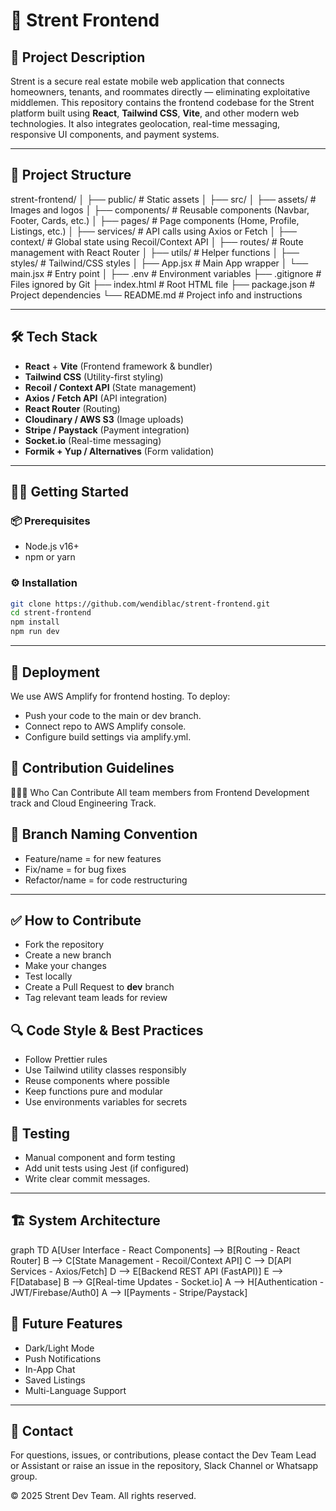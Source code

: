 # 📱 Strent Frontend

## 🧾 Project Description
Strent is a secure real estate mobile web application that connects homeowners, tenants, and roommates directly — eliminating exploitative middlemen. This repository contains the frontend codebase for the Strent platform built using **React**, **Tailwind CSS**, **Vite**, and other modern web technologies. It also integrates geolocation, real-time messaging, responsive UI components, and payment systems.

---

## 📁 Project Structure
strent-frontend/
│
├── public/ # Static assets
│
├── src/
│ ├── assets/ # Images and logos
│ ├── components/ # Reusable components (Navbar, Footer, Cards, etc.)
│ ├── pages/ # Page components (Home, Profile, Listings, etc.)
│ ├── services/ # API calls using Axios or Fetch
│ ├── context/ # Global state using Recoil/Context API
│ ├── routes/ # Route management with React Router
│ ├── utils/ # Helper functions
│ ├── styles/ # Tailwind/CSS styles
│ ├── App.jsx # Main App wrapper
│ └── main.jsx # Entry point
│
├── .env # Environment variables
├── .gitignore # Files ignored by Git
├── index.html # Root HTML file
├── package.json # Project dependencies
└── README.md # Project info and instructions

---

## 🛠️ Tech Stack
- **React** + **Vite** (Frontend framework & bundler)
- **Tailwind CSS** (Utility-first styling)
- **Recoil / Context API** (State management)
- **Axios / Fetch API** (API integration)
- **React Router** (Routing)
- **Cloudinary / AWS S3** (Image uploads)
- **Stripe / Paystack** (Payment integration)
- **Socket.io** (Real-time messaging)
- **Formik + Yup / Alternatives** (Form validation)

---

## 🧑‍💻 Getting Started

### 📦 Prerequisites
- Node.js v16+
- npm or yarn

### ⚙️ Installation
```bash
git clone https://github.com/wendiblac/strent-frontend.git
cd strent-frontend
npm install
npm run dev
```

---

## 🚀 Deployment

We use AWS Amplify for frontend hosting.
To deploy:
- Push your code to the main or dev branch.
- Connect repo to AWS Amplify console.
- Configure build settings via amplify.yml.

## 🧭 Contribution Guidelines
🧑‍🤝‍🧑 Who Can Contribute
All team members from Frontend Development track and Cloud Engineering Track.

## 📌 Branch Naming Convention
- Feature/name = for new features
- Fix/name = for bug fixes
- Refactor/name = for code restructuring

---

## ✅ How to Contribute
- Fork the repository
- Create a new branch
- Make your changes
- Test locally
- Create a Pull Request to **dev** branch
- Tag relevant team leads for review


## 🔍 Code Style & Best Practices
- Follow Prettier rules
- Use Tailwind utility classes responsibly
- Reuse components where possible
- Keep functions pure and modular
- Use environments variables for secrets

## 🧪 Testing
- Manual component and form testing
- Add unit tests using Jest (if configured)
- Write clear commit messages.

---

## 🏗 System Architecture
graph TD
    A[User Interface - React Components] --> B[Routing - React Router]
    B --> C[State Management - Recoil/Context API]
    C --> D[API Services - Axios/Fetch]
    D --> E[Backend REST API (FastAPI)]
    E --> F[Database]
    B --> G[Real-time Updates - Socket.io]
    A --> H[Authentication - JWT/Firebase/Auth0]
    A --> I[Payments - Stripe/Paystack]


## 🧩 Future Features
- Dark/Light Mode
- Push Notifications
- In-App Chat
- Saved Listings
- Multi-Language Support

---

## 🤝 Contact
For questions, issues, or contributions, please contact the Dev Team Lead or Assistant or raise an issue in the repository, Slack Channel or Whatsapp group.


© 2025 Strent Dev Team. All rights reserved.





